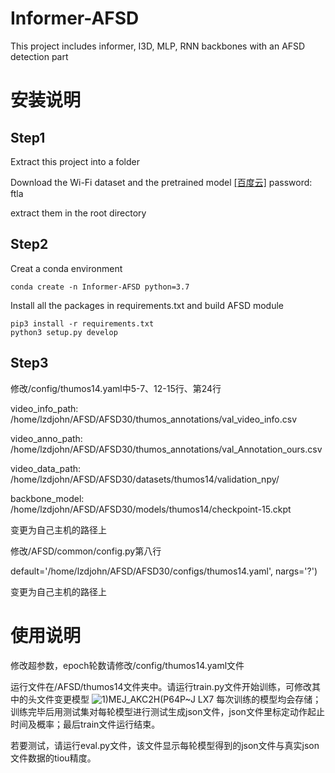 # Informer-AFSD
This project includes informer, I3D, MLP, RNN backbones with an AFSD detection part

# 安装说明
## Step1
Extract this project into a folder

Download the Wi-Fi dataset and the pretrained model [\[百度云\]](https://pan.baidu.com/s/146T_QCo1HGUL895mCFt8HQ?pwd=ftla) password: ftla

extract them in the root directory

## Step2
Creat a conda environment
```shell script
conda create -n Informer-AFSD python=3.7
```
Install all the packages in requirements.txt and build AFSD module
```shell script
pip3 install -r requirements.txt
python3 setup.py develop
```
## Step3
修改/config/thumos14.yaml中5-7、12-15行、第24行

video_info_path: /home/lzdjohn/AFSD/AFSD30/thumos_annotations/val_video_info.csv

video_anno_path: /home/lzdjohn/AFSD/AFSD30/thumos_annotations/val_Annotation_ours.csv

video_data_path: /home/lzdjohn/AFSD/AFSD30/datasets/thumos14/validation_npy/

backbone_model: /home/lzdjohn/AFSD/AFSD30/models/thumos14/checkpoint-15.ckpt
    
变更为自己主机的路径上

修改/AFSD/common/config.py第八行

default='/home/lzdjohn/AFSD/AFSD30/configs/thumos14.yaml', nargs='?')

变更为自己主机的路径上

# 使用说明
修改超参数，epoch轮数请修改/config/thumos14.yaml文件

运行文件在/AFSD/thumos14文件夹中。请运行train.py文件开始训练，可修改其中的头文件变更模型
![1)MEJ_AKC2H(P64P~J LX7](https://user-images.githubusercontent.com/47667100/194705980-262a1f31-4572-4a7d-bacc-48397af851eb.png)
每次训练的模型均会存储；训练完毕后用测试集对每轮模型进行测试生成json文件，json文件里标定动作起止时间及概率；最后train文件运行结束。

若要测试，请运行eval.py文件，该文件显示每轮模型得到的json文件与真实json文件数据的tiou精度。
